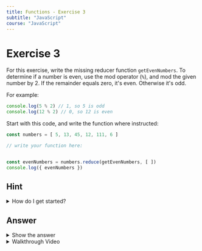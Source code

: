 ```yaml
---
title: Functions - Exercise 3
subtitle: "JavaScript"
course: "JavaScript"
---
```


# Exercise 3

For this exercise, write the missing reducer function `getEvenNumbers`. To determine if a number is even, use the mod operator (`%`), and mod the given number by 2. If the remainder equals zero, it's even. Otherwise it's odd.

For example:

```javascript
console.log(5 % 2) // 1, so 5 is odd
console.log(12 % 2) // 0, so 12 is even
```

Start with this code, and write the function where instructed:

```javascript
const numbers = [ 5, 13, 45, 12, 111, 6 ]

// write your function here:


const evenNumbers = numbers.reduce(getEvenNumbers, [ ])
console.log({ evenNumbers })
```

## Hint

<details>
	<summary>How do I get started?</summary>

The thing to remember about reducer functions is that they have two parameters. An accumulator object, and an item from the array. So the function signature should look like:

```javascript
const getEvenNumbers = (acc, item) => { }
```

Need a refresher? [/appel/javascript/advanced-functions#reduce]

</details>

## Answer

<details>
	<summary>Show the answer</summary>

```javascript
const numbers = [ 5, 13, 45, 12, 111, 6 ]

const getEvenNumbers = (acc, item) => {
    if (item % 2 == 1) return acc
    return [ ...acc, item ]
}

const evenNumbers = numbers.reduce(getEvenNumbers, [ ])
console.log({ evenNumbers })
```

</details>

<details>
	<summary>Walkthrough Video</summary>
    	<div class="video-container">
		<iframe
			src="https://www.youtube.com/embed/-dRicTc2GFA"
			width="100%" height="100%" frameborder="0" allowfullscreen
			allow="accelerometer; autoplay; encrypted-media; gyroscope; picture-in-picture"
		></iframe>
	</div>
</details>